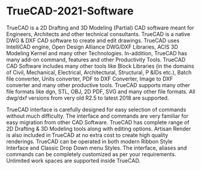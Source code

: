 # TrueCAD-2021-Software
TrueCAD is a 2D Drafting and 3D Modeling (Partial) CAD software meant for Engineers, Architects and other technical consultants. TrueCAD is a native DWG &amp; DXF CAD software to create and edit drawings. TrueCAD uses IntelliCAD engine, Open Design Alliance DWG/DXF Libraries, ACIS 3D Modeling Kernel and many other Technologies. In-addition, TrueCAD has many add-on command, features and other Productivity Tools. TrueCAD CAD Software includes many other tools like Block Libraries (in the domains of Civil, Mechanical, Electrical, Architectural, Structural, P &IDs etc.), Batch file converter, Units converter, PDF to DXF Converter, Image to DXF converter and many other productive tools. TrueCAD supports many other file formats like dgn, STL, OBJ, 2D PDF, SVG and many other file formats. All dwg/dxf versions from very old R2.5 to latest 2018 are supported.

TrueCAD interface is carefully designed for easy selection of commands without much difficulty. The interface and commands are very familiar for easy migration from other CAD Software. TrueCAD has complete range of 2D Drafting & 3D Modeling tools along with editing options. Artisan Render is also included in TrueCAD at no extra cost to create high quality renderings. TrueCAD can be operated in both modern Ribbon Style Interface and Classic Drop Down menu Styles. The interface, aliases and commands can be completely customized as per your requirements. Unlimited work spaces are supported inside TrueCAD.
